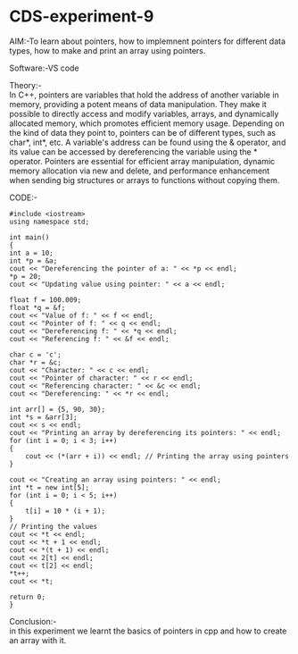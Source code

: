 # CDS-experiment-9

AIM:-To learn about pointers, how to implemnent pointers for different data types, how to make and print an array using pointers.<br>

Software:-VS code <br>

Theory:-<br>
In C++, pointers are variables that hold the address of another variable in memory, providing a potent means of data manipulation. They make it possible to directly access and modify variables, arrays, and dynamically allocated memory, which promotes efficient memory usage. Depending on the kind of data they point to, pointers can be of different types, such as char*, int*, etc. A variable's address can be found using the & operator, and its value can be accessed by dereferencing the variable using the * operator. Pointers are essential for efficient array manipulation, dynamic memory allocation via new and delete, and performance enhancement when sending big structures or arrays to functions without copying them.<br>

CODE:-<br>


    #include <iostream>
    using namespace std;

    int main()
    {
    int a = 10;
    int *p = &a;
    cout << "Dereferencing the pointer of a: " << *p << endl;
    *p = 20;
    cout << "Updating value using pointer: " << a << endl;

    float f = 100.009;
    float *q = &f;
    cout << "Value of f: " << f << endl;
    cout << "Pointer of f: " << q << endl;
    cout << "Dereferencing f: " << *q << endl;
    cout << "Referencing f: " << &f << endl;

    char c = 'c';
    char *r = &c;
    cout << "Character: " << c << endl;
    cout << "Pointer of character: " << r << endl;
    cout << "Referencing character: " << &c << endl;
    cout << "Dereferencing: " << *r << endl;

    int arr[] = {5, 90, 30};
    int *s = &arr[3];
    cout << s << endl;
    cout << "Printing an array by dereferencing its pointers: " << endl;
    for (int i = 0; i < 3; i++)
    {
        cout << (*(arr + i)) << endl; // Printing the array using pointers 
    }

    cout << "Creating an array using pointers: " << endl;
    int *t = new int[5];
    for (int i = 0; i < 5; i++)
    {
        t[i] = 10 * (i + 1);
    }
    // Printing the values 
    cout << *t << endl;
    cout << *t + 1 << endl;
    cout << *(t + 1) << endl;
    cout << 2[t] << endl;
    cout << t[2] << endl;
    *t++;
    cout << *t;

    return 0;
    }



Conclusion:-<br>
in this experiment we learnt the basics of pointers in cpp and how to create an array with it. <br>


